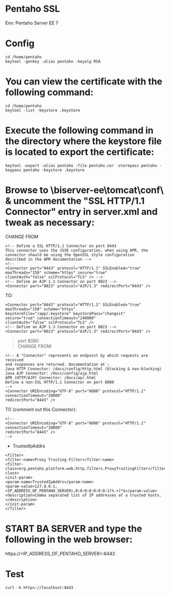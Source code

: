# Pentaho SSL

Env: Pentaho Server EE 7<BR>

# Config

```
cd /home/pentaho
keytool -genkey -alias pentaho -keyalg RSA
```

# You can view the certificate with the following command:
```
cd /home/pentaho
keytool -list -keystore .keystore
```

# Execute the following command in the directory where the keystore file is located to export the certificate:
```
keytool -export -alias pentaho -file pentaho.cer -storepass pentaho -keypass pentaho -keystore .keystore
```

# Browse to \biserver-ee\tomcat\conf\ & uncomment the "SSL HTTP/1.1 Connector" entry in server.xml and tweak as necessary:

CHANGE FROM<BR>

```
<!-- Define a SSL HTTP/1.1 Connector on port 8443
This connector uses the JSSE configuration, when using APR, the
connector should be using the OpenSSL style configuration
described in the APR documentation -->
<!--
<Connector port="8443" protocol="HTTP/1.1" SSLEnabled="true"
maxThreads="150" scheme="https" secure="true"
clientAuth="false" sslProtocol="TLS" /> -->
<!-- Define an AJP 1.3 Connector on port 8023 -->
<Connector port="8023" protocol="AJP/1.3" redirectPort="8443" />
```
TO: <BR>

```
<Connector port="8443" protocol="HTTP/1.1" SSLEnabled="true"
maxThreads="150" scheme="https" 
keystoreFile="/app/.keystore" keystorePass="changeit" 
secure="true" connectionTimeout="240000" 
clientAuth="false" sslProtocol="TLS" />
<!-- Define an AJP 1.3 Connector on port 8023 -->
<Connector port="8023" protocol="AJP/1.3" redirectPort="8443" />
```

> port 8080 <BR>
CHANGE FROM: <BR> 

```
<!-- A "Connector" represents an endpoint by which requests are received
and responses are returned. Documentation at :
Java HTTP Connector: /docs/config/http.html (blocking & non-blocking)
Java AJP Connector: /docs/config/ajp.html
APR (HTTP/AJP) Connector: /docs/apr.html
Define a non-SSL HTTP/1.1 Connector on port 8080
-->
<Connector URIEncoding="UTF-8" port="8080" protocol="HTTP/1.1"
connectionTimeout="20000"
redirectPort="8443" />
```

TO (comment out this Connector): <BR>

```
<!--
<Connector URIEncoding="UTF-8" port="8080" protocol="HTTP/1.1"
connectionTimeout="20000"
redirectPort="8443" />
-->
```

- TrustedIpAddrs <BR>

```
<filter>
<filter-name>Proxy Trusting Filter</filter-name>
<filter-class>org.pentaho.platform.web.http.filters.ProxyTrustingFilter</filter-class>
<init-param>
<param-name>TrustedIpAddrs</param-name>
<param-value>127.0.0.1,<IP_ADDRESS_OF_PENTAHO_SERVER>,0:0:0:0:0:0:0:1(%.+)*$</param-value>
<description>Comma separated list of IP addresses of a trusted hosts.</description>
</init-param>
</filter>
```

# START BA SERVER and type the following in the web browser:
https://<IP_ADDRESS_OF_PENTAHO_SERVER>:8443


# Test 
```
curl -k https://localhost:8443
```


